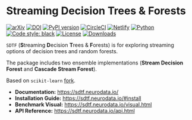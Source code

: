 # Streaming Decision Trees & Forests

[![arXiv](https://img.shields.io/badge/arXiv-2110.08483-red.svg?style=flat)](https://arxiv.org/abs/2110.08483)
[![DOI](https://zenodo.org/badge/DOI/10.5281/zenodo.5557864.svg)](https://doi.org/10.5281/zenodo.5557864)
[![PyPI version](https://img.shields.io/pypi/v/sdtf.svg)](https://pypi.org/project/sdtf/)
[![CircleCI](https://circleci.com/gh/neurodata/SDTF/tree/main.svg?style=shield)](https://circleci.com/gh/neurodata/SDTF/tree/main)
[![Netlify](https://img.shields.io/netlify/b47deb03-9e70-4684-a0a1-bbafdbcf6d49)](https://app.netlify.com/sites/sdtf/deploys)
[![Python](https://img.shields.io/pypi/pyversions/sdtf)](https://www.python.org/downloads/)
[![Code style: black](https://img.shields.io/badge/code%20style-black-000000.svg)](https://github.com/psf/black)
[![License](https://img.shields.io/badge/License-MIT-blue)](https://opensource.org/licenses/MIT)
[![Downloads](https://img.shields.io/pypi/dm/sdtf.svg)](https://pypi.org/project/sdtf/#files)

`SDTF` (**S**treaming **D**ecision **T**rees & **F**orests) is for exploring streaming options of decision trees and random forests.

The package includes two ensemble implementations (**Stream Decision Forest** and **Cascade Stream Forest**).

Based on `scikit-learn` [fork](https://github.com/neurodata/scikit-learn/tree/stream).

- **Documentation:** https://sdtf.neurodata.io/
- **Installation Guide:** https://sdtf.neurodata.io/#install
- **Benchmark Visual:** https://sdtf.neurodata.io/visual.html
- **API Reference:** https://sdtf.neurodata.io/api.html
